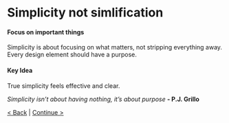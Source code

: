 # Simplicity not simlification

#### Focus on important things
Simplicity is about focusing on what matters, not stripping everything away. Every design element should have a purpose.

#### Key Idea
True simplicity feels effective and clear.

*Simplicity isn’t about having nothing, it’s about purpose* **- P.J. Grillo**

[< Back](/presentation/04.md) | 
[Continue >](/presentation/06.md)

